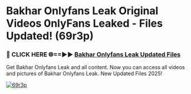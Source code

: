# Bakhar Onlyfans Leak Original Videos 0nlyFans Leaked - Files Updated! (69r3p)

<h3>🔴 CLICK HERE 🌐==►► <a href="https://best4dudes.click/HH4t6V" rel="nofollow">Bakhar Onlyfans Leak Updated Files</a></h3>

Get Bakhar Onlyfans Leak and all content. Now you can access all videos and pictures of Bakhar Onlyfans Leak. New Updated Files 2025!

[![69r3p](https://github.com/user-attachments/assets/8c521d6e-e6e3-4a75-9320-d58ab9d79d5b)](https://best4dudes.click/HH4t6V)
